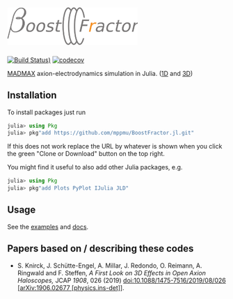 # <img src="docs/src/img/boost_fractor_logo.png" alt="BoostFractor" width=300> <!--BoostFractor.jl--> 

[![Build Status](https://github.com/mppmu/BoostFractor.jl/workflows/.github/workflows/build/badge.svg?branch=tests_rework))](undefined)
[![codecov](https://codecov.io/gh/mppmu/BoostFractor.jl/branch/master/graph/badge.svg?token=YF747EQJWX)](undefined)

[MADMAX](https://madmax.mpp.mpg.de) axion-electrodynamics simulation in Julia. ([1D](docs/src/1d_model.md)  and [3D](docs/src/3d_algorithms.md))

<!--## General Remarks
For the ease of use and to make an easy overview possible, the things here are only a minimal subset of all the code I have written, i.e., I have left out all the code which is actually initializing my specific simulations, running, saving and evaluating them, including making nice plots. I might include some more examples at a later point when everything is more mature.

Note that also a including some basic optimization
examples is available.-->

## Installation

To install packages just run
```julia
julia> using Pkg
julia> pkg"add https://github.com/mppmu/BoostFractor.jl.git"
```
If this does not work replace the URL by whatever is shown when you click the green "Clone or Download" button on the top right.

<!--- julia> pkg"add git@github.com:mppmu/BoostFractor.jl.git" -->

You might find it useful to also add other Julia packages, e.g.

```julia
julia> using Pkg
julia> pkg"add Plots PyPlot IJulia JLD"
```

## Usage
See the [examples](./examples) and [docs](docs/src/index.md).

## Papers based on / describing these codes
* S. Knirck, J. Schütte-Engel, A. Millar, J. Redondo, O. Reimann, A. Ringwald and F. Steffen,
  <i>A First Look on 3D Effects in Open Axion Haloscopes,</i>
  JCAP *1908*, 026 (2019)
  [doi:10.1088/1475-7516/2019/08/026](https://doi.org/10.1088/1475-7516/2019/08/026)
  [[arXiv:1906.02677 [physics.ins-det]]](https://arxiv.org/abs/1906.02677).

